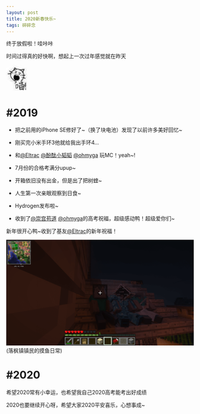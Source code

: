 ```yaml
---
layout: post
title: 2020新春快乐~
tags: 碎碎念
---
```


终于放假啦！哇咔咔

时间过得真的好快啊，想起上一次过年感觉就在昨天

![喵](/usrimg/2020-1-19-newyear-2.png)

# #2019

- 把之前用的iPhone SE修好了~（换了块电池）发现了以前许多美好回忆~

- 刚买完小米手环3他就给我出手环4...

- 和[@Eltrac](https://guhub.cn/) [@酚酞小韬韬](https://bykickyyy.xyz/) [@ohmyga](https://ohmyga.cn/) 玩MC！yeah~!

- 7月份的合格考满分upup~

- 开箱依旧没有出金，但是出了把树蝰~

- 人生第一次亲眼观察到日食~

- Hydrogen发布啦~

- 收到了[@崇宫苟道](https://lzh441.cn/) [@ohmyga](https://ohmyga.cn/)的高考祝福，超级感动鸭！超级爱你们~

新年很开心鸭~收到了基友[@Eltrac](https://guhub.cn/)的新年祝福！

![Minecraft](/usrimg/2020-1-19-newyear-1.png)
(落枫镇镇民的摸鱼日常)

# #2020

希望2020常有小幸运，也希望我自己2020高考能考出好成绩

2020也要继续开心呀，希望大家2020平安喜乐，心想事成~
